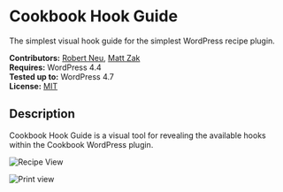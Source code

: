 # Cookbook Hook Guide

The simplest visual hook guide for the simplest WordPress recipe plugin.

__Contributors:__ [Robert Neu](https://github.com/robneu), [Matt Zak](https://github.com/mzak)  
__Requires:__ WordPress 4.4  
__Tested up to:__ WordPress 4.7  
__License:__ [MIT](http://wpsitecare.mit-license.org/)  

## Description ##

Cookbook Hook Guide is a visual tool for revealing the available hooks within the Cookbook WordPress plugin.

![Recipe View](https://cloud.githubusercontent.com/assets/2184093/22850353/f1457a1e-efd5-11e6-875a-0697487f00e7.jpg)

![Print view](https://cloud.githubusercontent.com/assets/2184093/22850352/f02c3104-efd5-11e6-8a67-4366f6d56491.jpg)
